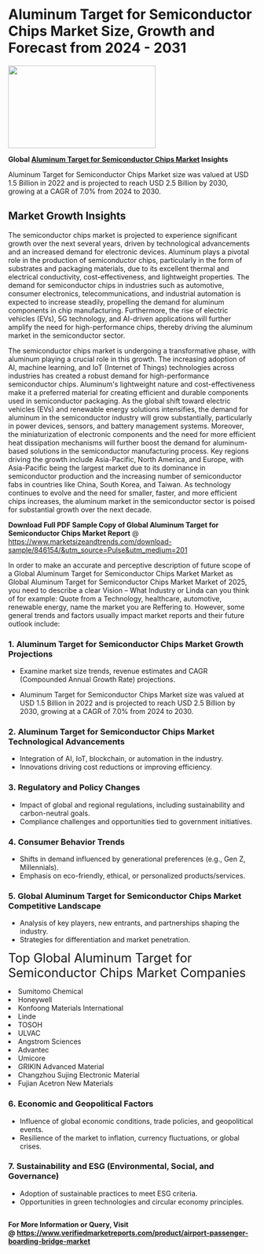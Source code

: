 <H1>Aluminum Target for Semiconductor Chips Market Size, Growth and Forecast from 2024 - 2031</H1><img class="aligncenter size-medium wp-image-584254" src="https://thirdeyenews.in/wp-content/uploads/2024/09/Global-Market-Research-300x168.jpeg" alt="" width="300" height="168" /><p><strong>Global&nbsp;<a href="https://www.marketsizeandtrends.com/download-sample/846154/&amp;utm_source=Pulse&amp;utm_medium=201">Aluminum Target for Semiconductor Chips Market</a> Insights</strong></p><p>Aluminum Target for Semiconductor Chips Market size was valued at USD 1.5 Billion in 2022 and is projected to reach USD 2.5 Billion by 2030, growing at a CAGR of 7.0% from 2024 to 2030.</p><p><h2>Market Growth Insights</h2> <p>The semiconductor chips market is projected to experience significant growth over the next several years, driven by technological advancements and an increased demand for electronic devices. Aluminum plays a pivotal role in the production of semiconductor chips, particularly in the form of substrates and packaging materials, due to its excellent thermal and electrical conductivity, cost-effectiveness, and lightweight properties. The demand for semiconductor chips in industries such as automotive, consumer electronics, telecommunications, and industrial automation is expected to increase steadily, propelling the demand for aluminum components in chip manufacturing. Furthermore, the rise of electric vehicles (EVs), 5G technology, and AI-driven applications will further amplify the need for high-performance chips, thereby driving the aluminum market in the semiconductor sector. </p> <p>The semiconductor chips market is undergoing a transformative phase, with aluminum playing a crucial role in this growth. The increasing adoption of AI, machine learning, and IoT (Internet of Things) technologies across industries has created a robust demand for high-performance semiconductor chips. Aluminum's lightweight nature and cost-effectiveness make it a preferred material for creating efficient and durable components used in semiconductor packaging. As the global shift toward electric vehicles (EVs) and renewable energy solutions intensifies, the demand for aluminum in the semiconductor industry will grow substantially, particularly in power devices, sensors, and battery management systems. Moreover, the miniaturization of electronic components and the need for more efficient heat dissipation mechanisms will further boost the demand for aluminum-based solutions in the semiconductor manufacturing process. Key regions driving the growth include Asia-Pacific, North America, and Europe, with Asia-Pacific being the largest market due to its dominance in semiconductor production and the increasing number of semiconductor fabs in countries like China, South Korea, and Taiwan. As technology continues to evolve and the need for smaller, faster, and more efficient chips increases, the aluminum market in the semiconductor sector is poised for substantial growth over the next decade. </p><p><span class=""><strong>Download Full PDF Sample Copy of Global Aluminum Target for Semiconductor Chips Market Report</strong> @ <a href="https://www.marketsizeandtrends.com/download-sample/846154/&amp;utm_source=Pulse&amp;utm_medium=201" target="_blank">https://www.marketsizeandtrends.com/download-sample/846154/&amp;utm_source=Pulse&amp;utm_medium=201</a></span></p><p>In order to make an accurate and perceptive description of future scope of a Global&nbsp;Aluminum Target for Semiconductor Chips Market Market as Global&nbsp;Aluminum Target for Semiconductor Chips Market Market of 2025, you need to describe a clear Vision &ndash; What Industry or Linda can you think of for example: Quote from a Technology, healthcare, automotive, renewable energy, name the market you are Reffering to. However, some general trends and factors usually impact market reports and their future outlook include:</p><h3>1.&nbsp;<strong>Aluminum Target for Semiconductor Chips Market Growth Projections</strong></h3><ul><li>Examine market size trends, revenue estimates and CAGR (Compounded Annual Growth Rate) projections.</li><li><p>Aluminum Target for Semiconductor Chips Market size was valued at USD 1.5 Billion in 2022 and is projected to reach USD 2.5 Billion by 2030, growing at a CAGR of 7.0% from 2024 to 2030.</p></li></ul><h3>2.&nbsp;<strong>Aluminum Target for Semiconductor Chips Market Technological Advancements</strong></h3><ul><li>Integration of AI, IoT, blockchain, or automation in the industry.</li><li>Innovations driving cost reductions or improving efficiency.</li></ul><h3>3.&nbsp;<strong>Regulatory and Policy Changes</strong></h3><ul><li>Impact of global and regional regulations, including sustainability and carbon-neutral goals.</li><li>Compliance challenges and opportunities tied to government initiatives.</li></ul><h3>4.&nbsp;<strong>Consumer Behavior Trends</strong></h3><ul><li>Shifts in demand influenced by generational preferences (e.g., Gen Z, Millennials).</li><li>Emphasis on eco-friendly, ethical, or personalized products/services.</li></ul><h3>5.&nbsp;<strong>Global Aluminum Target for Semiconductor Chips Market Competitive Landscape</strong></h3><ul><li>Analysis of key players, new entrants, and partnerships shaping the industry.</li><li>Strategies for differentiation and market penetration.</li></ul><p data-pm-slice="1 1 []"><span style="color: inherit; font-family: inherit; font-size: 25px;">Top Global Aluminum Target for Semiconductor Chips Market Companies</span></p><div class="" data-test-id=""><p><li>Sumitomo Chemical</li><li> Honeywell</li><li> Konfoong Materials International</li><li> Linde</li><li> TOSOH</li><li> ULVAC</li><li> Angstrom Sciences</li><li> Advantec</li><li> Umicore</li><li> GRIKIN Advanced Material</li><li> Changzhou Sujing Electronic Material</li><li> Fujian Acetron New Materials</li></p></div><h3>6.&nbsp;<strong>Economic and Geopolitical Factors</strong></h3><ul><li>Influence of global economic conditions, trade policies, and geopolitical events.</li><li>Resilience of the market to inflation, currency fluctuations, or global crises.</li></ul><h3>7.&nbsp;<strong>Sustainability and ESG (Environmental, Social, and Governance)</strong></h3><ul><li>Adoption of sustainable practices to meet ESG criteria.</li><li>Opportunities in green technologies and circular economy principles.</li></ul><h2><strong style="font-size: 14px;">For More Information or Query, Visit @&nbsp;</strong><a style="background-color: #ffffff; font-size: 14px;" href="https://www.marketsizeandtrends.com/report/aluminum-target-for-semiconductor-chips-market/" target="_blank">https://www.verifiedmarketreports.com/product/airport-passenger-boarding-bridge-market</a></h2>
